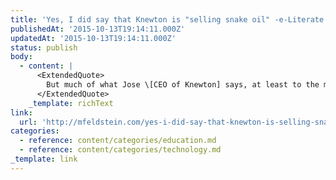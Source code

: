 ```yaml
---
title: 'Yes, I did say that Knewton is "selling snake oil" -e-Literate'
publishedAt: '2015-10-13T19:14:11.000Z'
updatedAt: '2015-10-13T19:14:11.000Z'
status: publish
body:
  - content: |
      <ExtendedQuote>
        But much of what Jose \[CEO of Knewton] says, at least to the media, is the opposite. No responsible educator or parent should adopt a product—even if it is free—from a company whose CEO describes it as a “robot tutor in the sky that can semi-read your mind” and give you content “proven most effective for people like you every single time.” I’m sorry, but this sort of quasi-mystical garbage debases the very notion of education and harms Knewton’s brand in the process.
      </ExtendedQuote>
    _template: richText
link:
  url: 'http://mfeldstein.com/yes-i-did-say-that-knewton-is-selling-snake-oil/'
categories:
  - reference: content/categories/education.md
  - reference: content/categories/technology.md
_template: link
---
```



